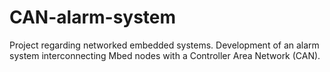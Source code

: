 # CAN-alarm-system
Project regarding networked embedded systems. Development of an alarm system interconnecting Mbed nodes with a Controller Area Network (CAN).
